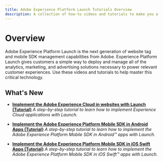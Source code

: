 ```yaml
---
title: Adobe Experience Platform Launch Tutorials Overview
description: A collection of how-to videos and tutorials to make you a power-user of Adobe Experience Platform Launch
---
```


# Overview

Adobe Experience Platform Launch is the next generation of website tag and mobile SDK management capabilities from Adobe. Experience Platform Launch gives customers a simple way to deploy and manage all of the analytics, marketing, and advertising solutions necessary to power relevant customer experiences. Use these videos and tutorials to help master this critical technology.

## What's New

* **[Implement the Adobe Experience Cloud in websites with Launch (Tutorial)](https://docs.adobe.com/content/help/en/launch-learn/implementing-in-websites-with-launch/index.html)**
    *A step-by-step tutorial to learn how to implement Experience Cloud applications with Launch.*

* **[Implement the Adobe Experience Platform Mobile SDK in Android Apps (Tutorial)](https://docs.adobe.com/content/help/en/launch-learn/implementing-in-mobile-android-apps-with-launch/index.html)**
    *A step-by-step tutorial to learn how to implement the Adobe Experience Platform Mobile SDK in Android&trade; apps with Launch.*

* **[Implement the Adobe Experience Platform Mobile SDK in iOS Swift Apps (Tutorial)](https://docs.adobe.com/content/help/en/launch-learn/implementing-in-mobile-ios-swift-apps-with-launch/index.html)**
    *A step-by-step tutorial to learn how to implement the Adobe Experience Platform Mobile SDK in iOS Swift&trade; apps with Launch.*

<!--
## Staff Picks

<table>
<tr>
  <td>
    <a href="https://docs.adobe.com/content/help/en/core-services-learn/implementing-in-websites-with-launch/implemen">
      <img alt="Implement in Websites with Launch tutorial" src="assets/launch_referencearchitectureguides.png" />
    </a>
    <div>
      <a href="https://docs.adobe.com/content/help/en/launch-learn/implementing-in-websites-with-launch/implement-solutions/target.html">
    <strong>Implement in Websites with Launch</strong>
    </a>
    </div>
    <p>
    <em>Implement the Adobe Experience Cloud solutions in your website</em>
    <p>
  </td>
  <td>
    <a href="debugger/use-the-experience-cloud-debugger.md">
      <img alt="thumbnail image for the 'Use the Adobe Experience Cloud Debugger' video" src="assets/thumb_debugger.png" />
    </a>
    <div>
      <a href="debugger/use-the-experience-cloud-debugger.md">
    <strong>Use the Adobe Experience Cloud Debugger</strong>
    </a>
    </div>
    <p>
    <em>Examine your web implementations</em>
    <p>
  </td>
  <td>
    <a href="https://docs.adobe.com/content/help/en/launch-learn/implementing-in-mobile-ios-swift-apps-with-launch/index.html">
      <img alt="Behind the Scenes: A Customer Experience Powered by Experience Platform video" src="assets/thumb_swift.png" />
    </a>
    <div>
      <a href="https://docs.adobe.com/content/help/en/launch-learn/implementing-in-mobile-ios-swift-apps-with-launch/index.html">
    <strong>Implement in iOS Swift&trade; Apps</strong>
    </a>
    </div>
    <p>
    <em>Use Launch to implement the new mobile SDK</em>
    <p>
  </td>
</tr>
</table>
_Apple, the Apple logo, iPad, iPhone, iPod, and iPod touch are trademarks of Apple Inc., registered in the U.S. and other countries. Swift and the Swift logo are trademarks of Apple Inc.
Android is a trademark of Google LLC._
-->

